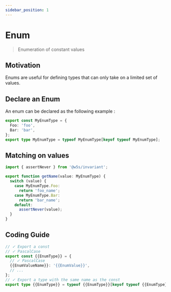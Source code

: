 ```yaml
---
sidebar_position: 1
---
```


# Enum

> Enumeration of constant values

## Motivation

Enums are useful for defining types that can only take on a limited set of values.

## Declare an Enum

An enum can be declared as the following example :

```ts
export const MyEnumType = {
  Foo: 'foo',
  Bar: 'bar',
};
export type MyEnumType = typeof MyEnumType[keyof typeof MyEnumType];
```

## Matching on values

```ts
import { assertNever } from '@w5s/invariant';

export function getName(value: MyEnumType) {
  switch (value) {
    case MyEnumType.Foo:
      return 'foo_name';
    case MyEnumType.Bar:
      return 'bar_name';
    default:
      assertNever(value);
  }
}
```

## Coding Guide

```ts
// ✓ Export a const
// ✓ PascalCase
export const {{EnumType}} = {
  // ✓ PascalCase
  {{EnumValueName}}: '{{EnumValue}}',
  // ...
};
// ✓ Export a type with the same name as the const
export type {{EnumType}} = typeof {{EnumType}}[keyof typeof {{EnumType}}];
```
